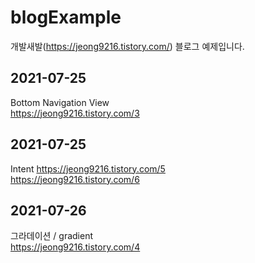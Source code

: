 # blogExample
개발새발(https://jeong9216.tistory.com/) 블로그 예제입니다. 

## 2021-07-25
Bottom Navigation View  
https://jeong9216.tistory.com/3

## 2021-07-25
Intent
https://jeong9216.tistory.com/5  
https://jeong9216.tistory.com/6  

## 2021-07-26
그라데이션 / gradient  
https://jeong9216.tistory.com/4